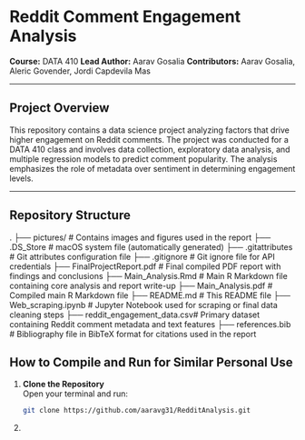 # Reddit Comment Engagement Analysis

**Course:** DATA 410 
**Lead Author:** Aarav Gosalia
**Contributors:** Aarav Gosalia, Aleric Govender, Jordi Capdevila Mas

---

## Project Overview

This repository contains a data science project analyzing factors that drive higher engagement on Reddit comments. The project was conducted for a DATA 410 class and involves data collection, exploratory data analysis, and multiple regression models to predict comment popularity. The analysis emphasizes the role of metadata over sentiment in determining engagement levels.

---

## Repository Structure

.
├── pictures/                 # Contains images and figures used in the report
├── .DS_Store                 # macOS system file (automatically generated)
├── .gitattributes            # Git attributes configuration file
├── .gitignore                # Git ignore file for API credentials
├── FinalProjectReport.pdf    # Final compiled PDF report with findings and conclusions
├── Main_Analysis.Rmd         # Main R Markdown file containing core analysis and report write-up
├── Main_Analysis.pdf         # Compiled main R Markdown file
├── README.md                 # This README file
├── Web_scraping.ipynb        # Jupyter Notebook used for scraping or final data cleaning steps
├── reddit_engagement_data.csv# Primary dataset containing Reddit comment metadata and text features
├── references.bib            # Bibliography file in BibTeX format for citations used in the report

## How to Compile and Run for Similar Personal Use

1. **Clone the Repository**  
   Open your terminal and run:
   ```bash
   git clone https://github.com/aaravg31/RedditAnalysis.git

2. 



